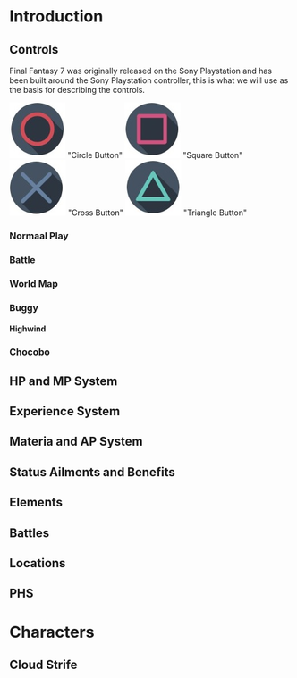 # Introduction

## Controls
Final Fantasy 7 was originally released on the Sony Playstation and has been built around the Sony Playstation controller, this is what we will use as the basis for describing the controls.

![Sony Play Station Circle Button](https://github.com/cavediverchris/Final-Fantasy-7-Walkthrough/blob/main/docs/general-assets/sony-playstation-circle.jpg) "Circle Button"
![Sony Play Station Circle Button](https://github.com/cavediverchris/Final-Fantasy-7-Walkthrough/blob/main/docs/general-assets/sony-playstation-square.jpg) "Square Button"
![Sony Play Station Circle Button](https://github.com/cavediverchris/Final-Fantasy-7-Walkthrough/blob/main/docs/general-assets/sony-playstation-cross.jpg) "Cross Button"
![Sony Play Station Circle Button](https://github.com/cavediverchris/Final-Fantasy-7-Walkthrough/blob/main/docs/general-assets/sony-playstation-triangle.jpg) "Triangle Button"

### Normaal Play


### Battle

### World Map

### Buggy


#### Highwind


### Chocobo

## HP and MP System

## Experience System

## Materia and AP System

## Status Ailments and Benefits

## Elements

## Battles

## Locations

## PHS

# Characters

## Cloud Strife

## 
